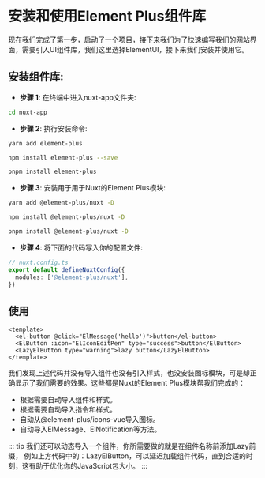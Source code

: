# 安装和使用Element Plus组件库

现在我们完成了第一步，启动了一个项目，接下来我们为了快速编写我们的网站界面，需要引入UI组件库，我们这里选择ElementUI，接下来我们安装并使用它。

## 安装组件库:

- **步骤 1**: 在终端中进入nuxt-app文件夹:

```bash
cd nuxt-app
```

- **步骤 2**: 执行安装命令:

<CodeGroup>
  <CodeGroupItem title="yarn" active>

```bash
yarn add element-plus
```

  </CodeGroupItem>

  <CodeGroupItem title="npm">

```bash
npm install element-plus --save
```

  </CodeGroupItem>

  <CodeGroupItem title="pnpm">

```bash
pnpm install element-plus
```

  </CodeGroupItem>
</CodeGroup>

- **步骤 3**: 安装用于用于Nuxt的Element Plus模块:

<CodeGroup>
  <CodeGroupItem title="yarn" active>

```bash
yarn add @element-plus/nuxt -D
```

  </CodeGroupItem>

  <CodeGroupItem title="npm">

```bash
npm install @element-plus/nuxt -D
```

  </CodeGroupItem>

  <CodeGroupItem title="pnpm">

```bash
pnpm install @element-plus/nuxt -D
```

  </CodeGroupItem>
</CodeGroup>

- **步骤 4**: 将下面的代码写入你的配置文件:
```ts
// nuxt.config.ts
export default defineNuxtConfig({
  modules: ['@element-plus/nuxt'],
})
```

## 使用

```vue
<template>
  <el-button @click="ElMessage('hello')">button</el-button>
  <ElButton :icon="ElIconEditPen" type="success">button</ElButton>
  <LazyElButton type="warning">lazy button</LazyElButton>
</template>
```

我们发现上述代码并没有导入组件也没有引入样式，也没安装图标模块，可是却正确显示了我们需要的效果。这些都是Nuxt的Element Plus模块帮我们完成的：

* 根据需要自动导入组件和样式。
* 根据需要自动导入指令和样式。
* 自动从@element-plus/icons-vue导入图标。
* 自动导入ElMessage、ElNotification等方法。

::: tip
我们还可以动态导入一个组件，你所需要做的就是在组件名称前添加Lazy前缀， 例如上方代码中的：LazyElButton，可以延迟加载组件代码，直到合适的时刻，这有助于优化你的JavaScript包大小。
:::
